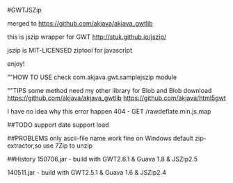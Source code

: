 #GWTJSZip

merged to https://github.com/akjava/akjava_gwtlib

this is jszip wrapper for GWT
http://stuk.github.io/jszip/

jszip is MIT-LICENSED ziptool for javascript

enjoy!

""HOW TO USE
check com.akjava.gwt.samplejszip module

""TIPS
some method need my other library for Blob and Blob download
https://github.com/akjava/akjava_gwtlib
https://github.com/akjava/html5gwt

I have no idea why this error happen
404 - GET /rawdeflate.min.js.map

##TODO
support date
support load

##PROBLEMS
only ascii-file name work fine on Windows default zip-extractor,so use 7Zip to unzip

##History
150706.jar - build with GWT2.6.1 & Guava 1.8 & JSZip2.5

140511.jar - build with GWT2.5.1 & Guava 1.6 & JSZip2.4